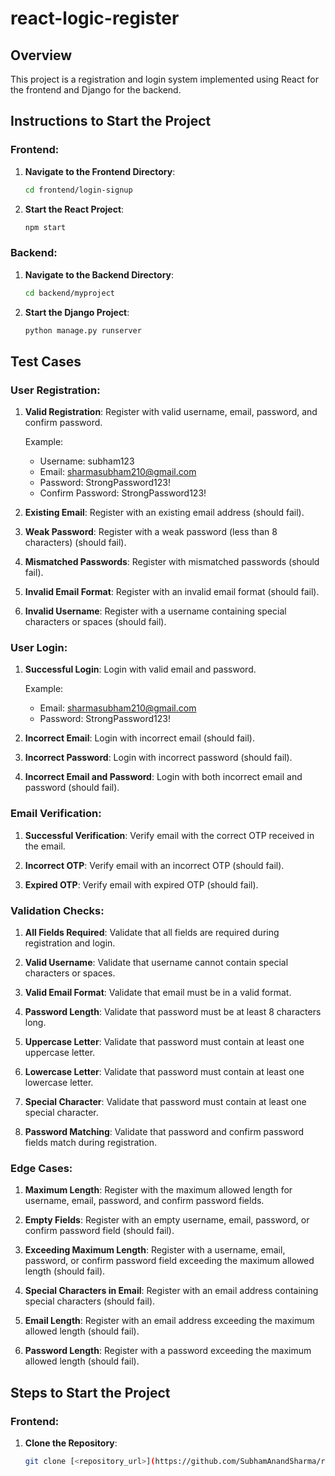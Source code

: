 # react-logic-register

## Overview

This project is a registration and login system implemented using React for the frontend and Django for the backend.

## Instructions to Start the Project

### Frontend:

1. **Navigate to the Frontend Directory**:

    ```bash
    cd frontend/login-signup
    ```

2. **Start the React Project**:

    ```bash
    npm start
    ```

### Backend:

1. **Navigate to the Backend Directory**:

    ```bash
    cd backend/myproject
    ```

2. **Start the Django Project**:

    ```bash
    python manage.py runserver
    ```



## Test Cases

### User Registration:

1. **Valid Registration**: Register with valid username, email, password, and confirm password.
   
   Example:
   - Username: subham123
   - Email: sharmasubham210@gmail.com
   - Password: StrongPassword123!
   - Confirm Password: StrongPassword123!

2. **Existing Email**: Register with an existing email address (should fail).

3. **Weak Password**: Register with a weak password (less than 8 characters) (should fail).

4. **Mismatched Passwords**: Register with mismatched passwords (should fail).

5. **Invalid Email Format**: Register with an invalid email format (should fail).

6. **Invalid Username**: Register with a username containing special characters or spaces (should fail).

### User Login:

1. **Successful Login**: Login with valid email and password.

   Example:
   - Email: sharmasubham210@gmail.com
   - Password: StrongPassword123!

2. **Incorrect Email**: Login with incorrect email (should fail).

3. **Incorrect Password**: Login with incorrect password (should fail).

4. **Incorrect Email and Password**: Login with both incorrect email and password (should fail).

### Email Verification:

1. **Successful Verification**: Verify email with the correct OTP received in the email.

2. **Incorrect OTP**: Verify email with an incorrect OTP (should fail).

3. **Expired OTP**: Verify email with expired OTP (should fail).

### Validation Checks:

1. **All Fields Required**: Validate that all fields are required during registration and login.

2. **Valid Username**: Validate that username cannot contain special characters or spaces.

3. **Valid Email Format**: Validate that email must be in a valid format.

4. **Password Length**: Validate that password must be at least 8 characters long.

5. **Uppercase Letter**: Validate that password must contain at least one uppercase letter.

6. **Lowercase Letter**: Validate that password must contain at least one lowercase letter.

7. **Special Character**: Validate that password must contain at least one special character.

8. **Password Matching**: Validate that password and confirm password fields match during registration.

### Edge Cases:

1. **Maximum Length**: Register with the maximum allowed length for username, email, password, and confirm password fields.

2. **Empty Fields**: Register with an empty username, email, password, or confirm password field (should fail).

3. **Exceeding Maximum Length**: Register with a username, email, password, or confirm password field exceeding the maximum allowed length (should fail).

4. **Special Characters in Email**: Register with an email address containing special characters (should fail).

5. **Email Length**: Register with an email address exceeding the maximum allowed length (should fail).

6. **Password Length**: Register with a password exceeding the maximum allowed length (should fail).

## Steps to Start the Project

### Frontend:

1. **Clone the Repository**:
   ```bash
   git clone [<repository_url>](https://github.com/SubhamAnandSharma/react-logic-register.git)
   ```
